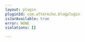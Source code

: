 ```yaml
---
layout: plugin
pluginId: com.afterecho.blogplugin
isJarAvailable: true
error: NONE
violations: []

---
```

